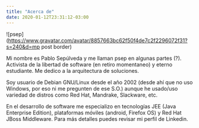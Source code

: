 ```yaml
---
title: "Acerca de"
date: 2020-01-12T23:31:12-03:00
---
```


![psep](https://www.gravatar.com/avatar/8857663bc62f50f4de7c2f2296072f31?s=240&d=mp post border)

Mi nombre es Pablo Sepúlveda y me llaman psep en algunas partes (?). Activista de la libertad de software (en retiro momentaneo) y eterno estudiante. Me dedico a la arquitectura de soluciones.

Soy usuario de Debian GNU/Linux desde el año 2002 (desde ahí que no uso Windows, por eso ni me pregunten de ese S.O.) aunque he usado/uso variedad de distros como Red Hat, Mandrake, Slackware, etc.

En el desarrollo de software me especializo en tecnologías JEE (Java Enterprise Edition), plataformas móviles (android, Firefox OS) y Red Hat JBoss Middleware. Para más detalles puedes revisar mi perfil de Linkedin.
